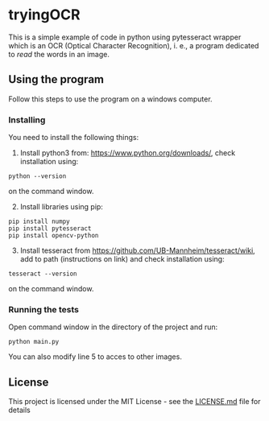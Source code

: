 # tryingOCR

This is a simple example of code in python using pytesseract wrapper which is an OCR (Optical Character Recognition), i. e., a program dedicated to *read* the words in an image.

## Using the program

Follow this steps to use the program on a windows computer.

### Installing

You need to install the following things:

1. Install python3 from: https://www.python.org/downloads/, check installation using:
```
python --version
```
on the command window.

2. Install libraries using pip:
```
pip install numpy
pip install pytesseract
pip install opencv-python
```

3. Install tesseract from https://github.com/UB-Mannheim/tesseract/wiki, add to path (instructions on link) and check installation using:
```
tesseract --version
```
on the command window.

### Running the tests

Open command window in the directory of the project and run:
```
python main.py
```

You can also modify line 5 to acces to other images.

## License

This project is licensed under the MIT License - see the [LICENSE.md](LICENSE) file for details
